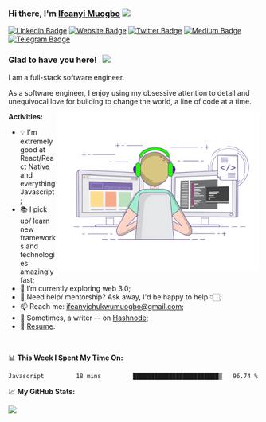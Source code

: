 ### Hi there, I'm <a href="https://ifeanyimuogbo.me" target="_blank">Ifeanyi Muogbo</a> <img src="https://media.giphy.com/media/hvRJCLFzcasrR4ia7z/giphy.gif" width="25px">

[![Linkedin Badge](https://img.shields.io/badge/-LinkedIn-0e76a8?style=flat-square&logo=Linkedin&logoColor=white)](https://linkedin.com/in/feanyichukwu-muogbo)
[![Website Badge](https://img.shields.io/badge/Website-3b5998?style=flat-square&logo=google-chrome&logoColor=white)](https://ifeanyimuogbo.me)
[![Twitter Badge](https://img.shields.io/badge/-Twitter-00acee?style=flat-square&logo=Twitter&logoColor=white)](https://twitter.com/ik_muogbo)
[![Medium Badge](https://img.shields.io/badge/medium-%2312100E.svg?&style=for-square&logo=medium&logoColor=white)](https://medium.com/@ifeanyimuogbo)
[![Telegram Badge](https://img.shields.io/badge/-Telegram-0088cc?style=flat-square&logo=Telegram&logoColor=white)](https://t.me/ifeanyi_md)


### Glad to have you here! &nbsp; ![](https://visitor-badge.glitch.me/badge?page_id=ifeanyimuogbo.ifeanyimuogbo)

I am a full-stack software engineer.

As a software engineer, I enjoy using my obsessive attention to detail and unequivocal love for building to change the world, a line of code at a time. 

<img align="right" alt="GIF" src="https://github.com/ifeanyimuogbo/ifeanyimuogbo/blob/main/coding.gif?raw=true" width="408" height="318" />
  

**Activities:**
- 💡 I'm extremely good at React/React Native and everything Javascript;
- 📚 I pick up/ learn new frameworks and technologies amazingly fast;
- 🚀 I’m currently exploring web 3.0;
- 💬 Need help/ mentorship? Ask away, I'd be happy to help 👇🏻;
- 📫 Reach me: ifeanyichukwumuogbo@gmail.com;
- 📝 Sometimes, a writer -- on [Hashnode](https://blog.ifeanyimuogbo.me);
- 📝 [Resume](https://drive.google.com/file/d/1h-DYWWS7dFPm7N3_wVSUkCnWAb_1Hqi5/view?usp=sharing).

</br>

📊 **This Week I Spent My Time On:**
<!--START_SECTION:waka-->
```text
Javascript         18 mins         ████████████████████████▒   96.74 % 
```
<!--END_SECTION:waka-->


📈 **My GitHub Stats:**

<p>
 
  <img height="180em" src="https://github-readme-stats.vercel.app/api/top-langs/?username=ifeanyimuogbo&show_icons=true&hide_border=true&layout=compact&langs_count=8&theme=dark"/>
</p>
